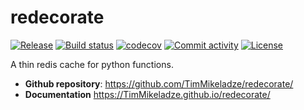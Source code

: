 # redecorate

[![Release](https://img.shields.io/github/v/release/TimMikeladze/redecorate)](https://img.shields.io/github/v/release/TimMikeladze/redecorate)
[![Build status](https://img.shields.io/github/actions/workflow/status/TimMikeladze/redecorate/main.yml?branch=main)](https://github.com/TimMikeladze/redecorate/actions/workflows/main.yml?query=branch%3Amain)
[![codecov](https://codecov.io/gh/TimMikeladze/redecorate/branch/main/graph/badge.svg)](https://codecov.io/gh/TimMikeladze/redecorate)
[![Commit activity](https://img.shields.io/github/commit-activity/m/TimMikeladze/redecorate)](https://img.shields.io/github/commit-activity/m/TimMikeladze/redecorate)
[![License](https://img.shields.io/github/license/TimMikeladze/redecorate)](https://img.shields.io/github/license/TimMikeladze/redecorate)

A thin redis cache for python functions.

- **Github repository**: <https://github.com/TimMikeladze/redecorate/>
- **Documentation** <https://TimMikeladze.github.io/redecorate/>
